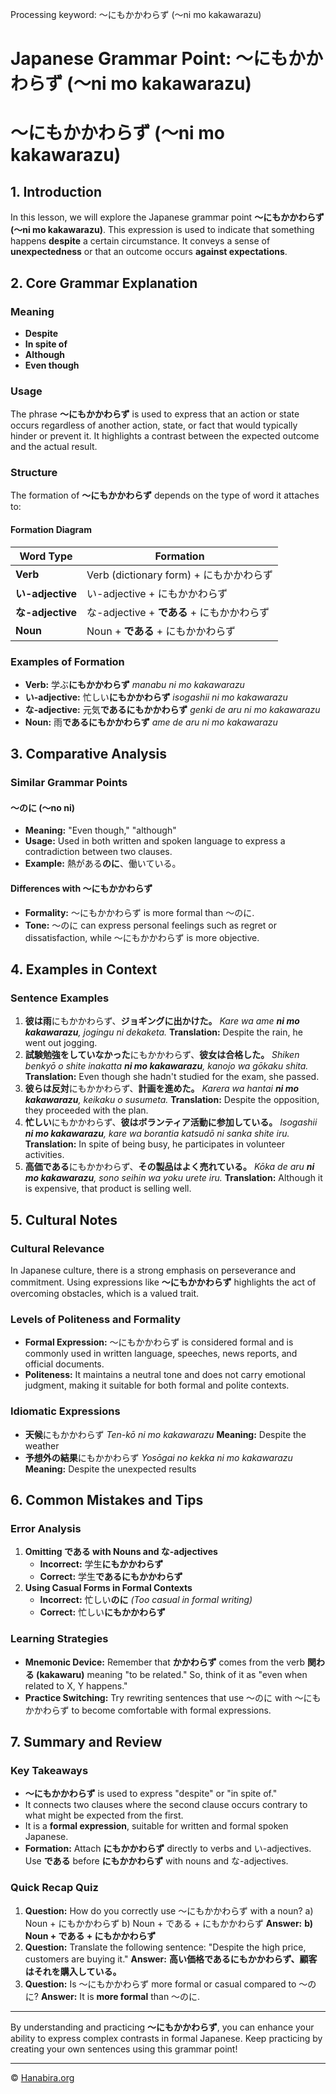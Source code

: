 Processing keyword: ～にもかかわらず (〜ni mo kakawarazu)
# Japanese Grammar Point: ～にもかかわらず (〜ni mo kakawarazu)
# ～にもかかわらず (〜ni mo kakawarazu)
## 1. Introduction
In this lesson, we will explore the Japanese grammar point **～にもかかわらず (〜ni mo kakawarazu)**. This expression is used to indicate that something happens **despite** a certain circumstance. It conveys a sense of **unexpectedness** or that an outcome occurs **against expectations**.
## 2. Core Grammar Explanation
### Meaning
- **Despite**
- **In spite of**
- **Although**
- **Even though**
### Usage
The phrase **～にもかかわらず** is used to express that an action or state occurs regardless of another action, state, or fact that would typically hinder or prevent it. It highlights a contrast between the expected outcome and the actual result.
### Structure
The formation of **～にもかかわらず** depends on the type of word it attaches to:
#### Formation Diagram
| **Word Type**          | **Formation**                         |
|------------------------|---------------------------------------|
| **Verb**               | Verb (dictionary form) + にもかかわらず |
| **い-adjective**        | い-adjective + にもかかわらず           |
| **な-adjective**        | な-adjective + **である** + にもかかわらず |
| **Noun**               | Noun + **である** + にもかかわらず        |
### Examples of Formation
- **Verb:**
  学ぶ**にもかかわらず**
  *manabu ni mo kakawarazu*
- **い-adjective:**
  忙しい**にもかかわらず**
  *isogashii ni mo kakawarazu*
- **な-adjective:**
  元気**であるにもかかわらず**
  *genki de aru ni mo kakawarazu*
- **Noun:**
  雨**であるにもかかわらず**
  *ame de aru ni mo kakawarazu*
## 3. Comparative Analysis
### Similar Grammar Points
#### ～のに (〜no ni)
- **Meaning:** "Even though," "although"
- **Usage:** Used in both written and spoken language to express a contradiction between two clauses.
- **Example:** 熱がある**のに**、働いている。
#### Differences with ～にもかかわらず
- **Formality:** ～にもかかわらず is more formal than ～のに.
- **Tone:** ～のに can express personal feelings such as regret or dissatisfaction, while ～にもかかわらず is more objective.
## 4. Examples in Context
### Sentence Examples
1. **彼は雨**にもかかわらず、**ジョギングに出かけた。**
   *Kare wa ame **ni mo kakawarazu**, jogingu ni dekaketa.*
   **Translation:** Despite the rain, he went out jogging.
2. **試験勉強をしていなかった**にもかかわらず、**彼女は合格した。**
   *Shiken benkyō o shite inakatta **ni mo kakawarazu**, kanojo wa gōkaku shita.*
   **Translation:** Even though she hadn't studied for the exam, she passed.
3. **彼らは反対**にもかかわらず、**計画を進めた。**
   *Karera wa hantai **ni mo kakawarazu**, keikaku o susumeta.*
   **Translation:** Despite the opposition, they proceeded with the plan.
4. **忙しい**にもかかわらず、**彼はボランティア活動に参加している。**
   *Isogashii **ni mo kakawarazu**, kare wa borantia katsudō ni sanka shite iru.*
   **Translation:** In spite of being busy, he participates in volunteer activities.
5. **高価である**にもかかわらず、**その製品はよく売れている。**
   *Kōka de aru **ni mo kakawarazu**, sono seihin wa yoku urete iru.*
   **Translation:** Although it is expensive, that product is selling well.
## 5. Cultural Notes
### Cultural Relevance
In Japanese culture, there is a strong emphasis on perseverance and commitment. Using expressions like **～にもかかわらず** highlights the act of overcoming obstacles, which is a valued trait.
### Levels of Politeness and Formality
- **Formal Expression:** ～にもかかわらず is considered formal and is commonly used in written language, speeches, news reports, and official documents.
- **Politeness:** It maintains a neutral tone and does not carry emotional judgment, making it suitable for both formal and polite contexts.
### Idiomatic Expressions
- **天候**にもかかわらず
  *Ten-kō ni mo kakawarazu*
  **Meaning:** Despite the weather
- **予想外の結果**にもかかわらず
  *Yosōgai no kekka ni mo kakawarazu*
  **Meaning:** Despite the unexpected results
## 6. Common Mistakes and Tips
### Error Analysis
1. **Omitting である with Nouns and な-adjectives**
   - **Incorrect:** 学生**にもかかわらず**
   - **Correct:** 学生**であるにもかかわらず**
2. **Using Casual Forms in Formal Contexts**
   - **Incorrect:** 忙しい**のに**
     *(Too casual in formal writing)*
   - **Correct:** 忙しい**にもかかわらず**
### Learning Strategies
- **Mnemonic Device:** Remember that **かかわらず** comes from the verb **関わる (kakawaru)** meaning "to be related." So, think of it as "even when related to X, Y happens."
- **Practice Switching:** Try rewriting sentences that use ～のに with ～にもかかわらず to become comfortable with formal expressions.
## 7. Summary and Review
### Key Takeaways
- **～にもかかわらず** is used to express "despite" or "in spite of."
- It connects two clauses where the second clause occurs contrary to what might be expected from the first.
- It is a **formal expression**, suitable for written and formal spoken Japanese.
- **Formation:** Attach **にもかかわらず** directly to verbs and い-adjectives. Use **である** before **にもかかわらず** with nouns and な-adjectives.
### Quick Recap Quiz
1. **Question:** How do you correctly use ～にもかかわらず with a noun?
   a) Noun + にもかかわらず
   b) Noun + である + にもかかわらず
   **Answer:** **b) Noun + である + にもかかわらず**
2. **Question:** Translate the following sentence:
   "Despite the high price, customers are buying it."
   **Answer:** **高い価格であるにもかかわらず、顧客はそれを購入している。**
3. **Question:** Is ～にもかかわらず more formal or casual compared to ～のに?
   **Answer:** It is **more formal** than ～のに.

---
By understanding and practicing **～にもかかわらず**, you can enhance your ability to express complex contrasts in formal Japanese. Keep practicing by creating your own sentences using this grammar point!


---

© [Hanabira.org](https://hanabira.org)
